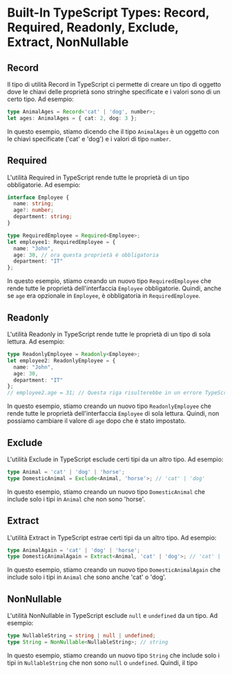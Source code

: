 # Built-In TypeScript Types: Record, Required, Readonly, Exclude, Extract, NonNullable

## Record

Il tipo di utilità Record in TypeScript ci permette di creare un tipo di oggetto dove le chiavi delle proprietà sono stringhe specificate e i valori sono di un certo tipo. Ad esempio:

```typescript
type AnimalAges = Record<'cat' | 'dog', number>;
let ages: AnimalAges = { cat: 2, dog: 3 };
```

In questo esempio, stiamo dicendo che il tipo `AnimalAges` è un oggetto con le chiavi specificate ('cat' e 'dog') e i valori di tipo `number`.

## Required

L'utilità Required in TypeScript rende tutte le proprietà di un tipo obbligatorie. Ad esempio:

```typescript
interface Employee {
  name: string;
  age?: number;
  department: string;
}

type RequiredEmployee = Required<Employee>;
let employee1: RequiredEmployee = {
  name: "John",
  age: 30, // ora questa proprietà è obbligatoria
  department: "IT"
};
```

In questo esempio, stiamo creando un nuovo tipo `RequiredEmployee` che rende tutte le proprietà dell'interfaccia `Employee` obbligatorie. Quindi, anche se `age` era opzionale in `Employee`, è obbligatoria in `RequiredEmployee`.

## Readonly

L'utilità Readonly in TypeScript rende tutte le proprietà di un tipo di sola lettura. Ad esempio:

```typescript
type ReadonlyEmployee = Readonly<Employee>;
let employee2: ReadonlyEmployee = {
  name: "John",
  age: 30,
  department: "IT"
};
// employee2.age = 31; // Questa riga risulterebbe in un errore TypeScript.
```

In questo esempio, stiamo creando un nuovo tipo `ReadonlyEmployee` che rende tutte le proprietà dell'interfaccia `Employee` di sola lettura. Quindi, non possiamo cambiare il valore di `age` dopo che è stato impostato.

## Exclude

L'utilità Exclude in TypeScript esclude certi tipi da un altro tipo. Ad esempio:

```typescript
type Animal = 'cat' | 'dog' | 'horse';
type DomesticAnimal = Exclude<Animal, 'horse'>; // 'cat' | 'dog'
```

In questo esempio, stiamo creando un nuovo tipo `DomesticAnimal` che include solo i tipi in `Animal` che non sono 'horse'.

## Extract

L'utilità Extract in TypeScript estrae certi tipi da un altro tipo. Ad esempio:

```typescript
type AnimalAgain = 'cat' | 'dog' | 'horse';
type DomesticAnimalAgain = Extract<Animal, 'cat' | 'dog'>; // 'cat' | 'dog'
```

In questo esempio, stiamo creando un nuovo tipo `DomesticAnimalAgain` che include solo i tipi in `Animal` che sono anche 'cat' o 'dog'.

## NonNullable

L'utilità NonNullable in TypeScript esclude `null` e `undefined` da un tipo. Ad esempio:

```typescript
type NullableString = string | null | undefined;
type String = NonNullable<NullableString>; // string
```

In questo esempio, stiamo creando un nuovo tipo `String` che include solo i tipi in `NullableString` che non sono `null` o `undefined`. Quindi, il tipo